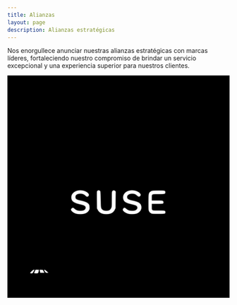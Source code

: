 ```yaml
---
title: Alianzas
layout: page
description: Alianzas estratégicas
---
```


Nos enorgullece anunciar nuestras alianzas estratégicas con marcas líderes, fortaleciendo nuestro compromiso de brindar un servicio excepcional y una experiencia superior para nuestros clientes.

![Suse One Saphire Partner](images/partners/saphire_suse.svg)
